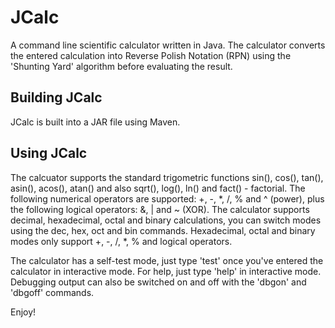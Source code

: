# JCalc
A command line scientific calculator written in Java. The calculator converts the entered calculation into Reverse Polish Notation (RPN) using the 'Shunting Yard' algorithm before evaluating the result.

Building JCalc
-------------
JCalc is built into a JAR file using Maven.

Using JCalc
----------
The calcuator supports the standard trigometric functions sin(), cos(), tan(), asin(), acos(), atan() and also sqrt(), log(), ln() and fact() - factorial. The following numerical operators are supported: +, -, *, /, % and ^ (power), plus the following logical operators: &, | and ~ (XOR). The calculator supports decimal, hexadecimal, octal and binary calculations, you can switch modes using the dec, hex, oct and bin commands. Hexadecimal, octal and binary modes only support +, -, /, *, % and logical operators.

The calculator has a self-test mode, just type 'test' once you've entered the calculator in interactive mode. For help, just type 'help' in interactive mode. Debugging output can also be switched on and off with the 'dbgon' and 'dbgoff' commands.

Enjoy!
